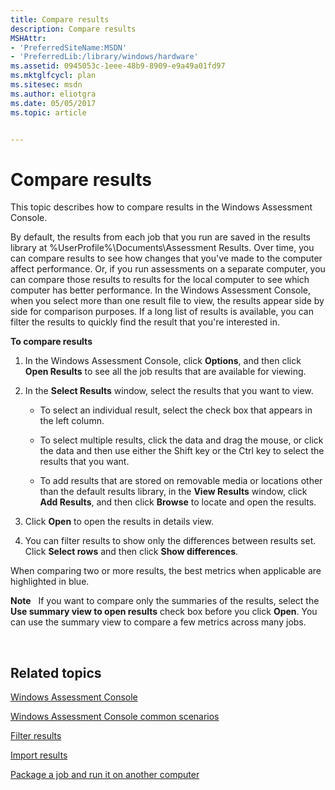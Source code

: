 ```yaml
---
title: Compare results
description: Compare results
MSHAttr:
- 'PreferredSiteName:MSDN'
- 'PreferredLib:/library/windows/hardware'
ms.assetid: 0945053c-1eee-48b9-8909-e9a49a01fd97
ms.mktglfcycl: plan
ms.sitesec: msdn
ms.author: eliotgra
ms.date: 05/05/2017
ms.topic: article


---
```


# Compare results


This topic describes how to compare results in the Windows Assessment Console.

By default, the results from each job that you run are saved in the results library at %UserProfile%\\Documents\\Assessment Results. Over time, you can compare results to see how changes that you've made to the computer affect performance. Or, if you run assessments on a separate computer, you can compare those results to results for the local computer to see which computer has better performance. In the Windows Assessment Console, when you select more than one result file to view, the results appear side by side for comparison purposes. If a long list of results is available, you can filter the results to quickly find the result that you're interested in.

**To compare results**

1.  In the Windows Assessment Console, click **Options**, and then click **Open Results** to see all the job results that are available for viewing.

2.  In the **Select Results** window, select the results that you want to view.

    -   To select an individual result, select the check box that appears in the left column.

    -   To select multiple results, click the data and drag the mouse, or click the data and then use either the Shift key or the Ctrl key to select the results that you want.

    -   To add results that are stored on removable media or locations other than the default results library, in the **View Results** window, click **Add Results**, and then click **Browse** to locate and open the results.

3.  Click **Open** to open the results in details view.

4.  You can filter results to show only the differences between results set. Click **Select rows** and then click **Show differences**.

When comparing two or more results, the best metrics when applicable are highlighted in blue.

**Note**  
If you want to compare only the summaries of the results, select the **Use summary view to open results** check box before you click **Open**. You can use the summary view to compare a few metrics across many jobs.

 

## Related topics


[Windows Assessment Console](windows-assessment-console.md)

[Windows Assessment Console common scenarios](windows-assessment-console-common-scenarios.md)

[Filter results](filter-results.md)

[Import results](import-results.md)

[Package a job and run it on another computer](package-a-job-and-run-it-on-another-computer.md)

 

 







